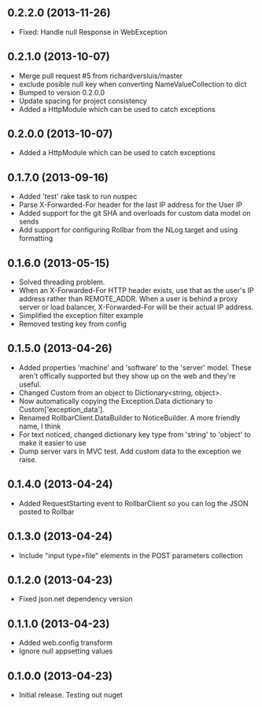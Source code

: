 ## 0.2.2.0 (2013-11-26)

* Fixed: Handle null Response in WebException


## 0.2.1.0 (2013-10-07)

* Merge pull request #5 from richardversluis/master
* exclude posible null key when converting NameValueCollection to dict
* Bumped to version 0.2.0.0
* Update spacing for project consistency
* Added a HttpModule which can be used to catch exceptions


## 0.2.0.0 (2013-10-07)

* Added a HttpModule which can be used to catch exceptions


## 0.1.7.0 (2013-09-16)

* Added 'test' rake task to run nuspec
* Parse X-Forwarded-For header for the last IP address for the User IP
* Added support for the git SHA and overloads for custom data model on sends
* Add support for configuring Rollbar from the NLog target and using formatting


## 0.1.6.0 (2013-05-15)

* Solved threading problem.
* When an X-Forwarded-For HTTP header exists, use that as the user's IP address rather than REMOTE_ADDR. When a user is behind a proxy server or load balancer, X-Forwarded-For will be their actual IP address.
* Simplified the exception filter example
* Removed testing key from config


## 0.1.5.0 (2013-04-26)

* Added properties 'machine' and 'software' to the 'server' model. These aren't offically supported but they show up on the web and they're useful.
* Changed Custom from an object to Dictionary<string, object>.
* Now automatically copying the Exception.Data dictionary to Custom['exception_data'].
* Renamed RollbarClient.DataBuilder to NoticeBuilder. A more friendly name, I think
* For text noticed, changed dictionary key type from 'string' to 'object' to make it easier to use
* Dump server vars in MVC test. Add custom data to the exception we raise.


## 0.1.4.0 (2013-04-24)

* Added RequestStarting event to RollbarClient so you can log the JSON posted to Rollbar


## 0.1.3.0 (2013-04-24)

* Include "input type=file" elements in the POST parameters collection


## 0.1.2.0 (2013-04-23)

* Fixed json.net dependency version


## 0.1.1.0 (2013-04-23)

* Added web.config transform
* Ignore null appsetting values


## 0.1.0.0 (2013-04-23)

* Initial release. Testing out nuget
